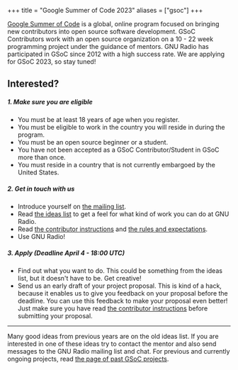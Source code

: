 +++
title = "Google Summer of Code 2023"
aliases = ["gsoc"]
+++

[Google Summer of Code](https://summerofcode.withgoogle.com/) is a global, online program focused on bringing new contributors into open source software development. GSoC Contributors work with an open source organization on a 10 - 22 week programming project under the guidance of mentors. GNU Radio has participated in GSoC since 2012 with a high success rate. We are applying for GSoC 2023, so stay tuned!

## Interested?

##### 1. Make sure you are eligible
- You must be at least 18 years of age when you register.
- You must be eligible to work in the country you will reside in during the program.
- You must be an open source beginner or a student.
- You have not been accepted as a GSoC Contributor/Student in GSoC more than once.
- You must reside in a country that is not currently embargoed by the United States.


##### 2. Get in touch with us
- Introduce yourself on [the mailing list](https://lists.gnu.org/mailman/listinfo/discuss-gnuradio). 
- Read [the ideas list](https://wiki.gnuradio.org/index.php?title=GSoCIdeas) to get a feel for what kind of work you can do at GNU Radio.
- Read [the contributor instructions](https://wiki.gnuradio.org/index.php?title=GSoCStudentInfo) and [the rules and expectations](https://wiki.gnuradio.org/index.php?title=GSoCManifest).
- Use GNU Radio! 

##### 3. Apply (Deadline April 4 - 18:00 UTC)

- Find out what you want to do. This could be something from the ideas list, but it doesn't have to be. Get creative! 
- Send us an early draft of your project proposal. This is kind of a hack, because it enables us to give you feedback on your proposal before the deadline. You can use this feedback to make your proposal even better! Just make sure you have read [the contributor instructions](https://wiki.gnuradio.org/index.php?title=GSoCStudentInfo) before submitting your proposal.

- - -

Many good ideas from previous years are on the old ideas list. If you are interested in one of these ideas try to contact the mentor and also send messages to the GNU Radio mailing list and chat. For previous and currently ongoing projects, read [the page of past GSoC projects](https://wiki.gnuradio.org/index.php?title=GSoCPastProjects).
